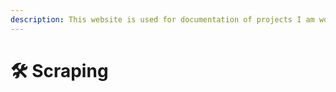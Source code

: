 ```yaml
---
description: This website is used for documentation of projects I am working on
---
```


# 🛠️ Scraping

